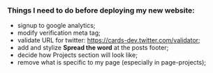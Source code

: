 ### Things I need to do before deploying my new website:
- signup to google analytics;
- modify verification meta tag;
- validate URL for twitter: https://cards-dev.twitter.com/validator;
- add and stylize **Spread the word** at the posts footer;
- decide how Projects section will look like;
- remove what is specific to my page (especially in page-projects);
